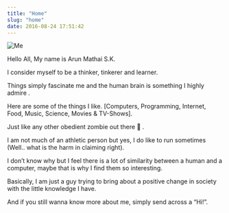 ```yaml
---
title: "Home"
slug: "home"
date: 2016-08-24 17:51:42
---
```


![Me](/PFPs/arun_edge_detection.jpg)

Hello All, My name is Arun Mathai S.K.

I consider myself to be a thinker, tinkerer and learner.

Things simply fascinate me and the human brain is something I highly admire .

Here are some of the things I like.
[Computers, Programming, Internet, Food, Music, Science, Movies & TV-Shows].

Just like any other obedient zombie out there 🙂 .

I am not much of an athletic person but yes, I do like to run sometimes (Well.. what is the harm in claiming right).

I don’t know why but I feel there is a lot of similarity between a human and a computer, maybe that is why I find them so interesting.

Basically, I am just a guy trying to bring about a positive change in society with the little knowledge I have.

And if you still wanna know more about me, simply send across a “Hi!”.
